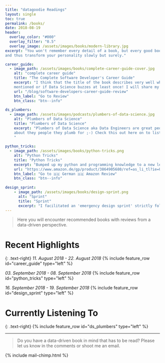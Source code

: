 ```yaml
---
title: "datagoodie Readings"
layout: single
toc: true
permalink: /books/
date: 2018-08-19
header: 
  overlay_color: "#000"
  overlay_filter: "0.5"
  overlay_image: /assets/images/books/modern-library.jpg
excerpt: "You won't remember every detail of a book, but every good book will engrain something useful in your thinking 
and thus transform your personality slowly but surely."

career_guide:
  - image_path: /assets/images/books/complete-career-guide-cover.jpg
    alt: "complete career guide"
    title: "The Complete Software Developer's Career Guide"
    excerpt: "I think that the title of the book describes very well what is inside. Let's see if Data Engineers are
    mentioned or if Data Science buzzes at least once! I will share my biggest takeaways from this book in a few weeks."
    url: "/blog/software-developers-career-guide-review"
    btn_label: "Go to Review"
    btn_class: "btn--info"
    
ds_plumbers:
  - image_path: /assets/images/podcasts/plumbers-of-data-science.jpg
    alt: "Plumbers of Data Science"
    title: "Plumbers of Data Science"
    excerpt: "Plumbers of Data Science aka Data Engineers are great people and this podcast is mostly about them and 
    about they people they plumb for ;-) Check this out here on to listen on any platform you like: [Plumbers of Data Science](https://andreaskretz.com/podcast/)
    "
    
python_tricks:
  - image_path: /assets/images/books/python-tricks.png
    alt: "Python Tricks"
    title: "Python Tricks"
    excerpt: "Bumped up my python and programming knowledge to a new level! And inspired me to create <a href='https://datagoodie.com/blog/2018-09-15-python-big-data-tricks/' target='_blank' >Python Big Data Tricks section</a>"
    url: "https://www.amazon.de/gp/product/3864905680/ref=as_li_tl?ie=UTF8&camp=1638&creative=6742&creativeASIN=3864905680&linkCode=as2&tag=datagoodie-21&linkId=917cebd31c16f2b8b89644d69d4a024a"
    btn_label: "Go to 🇩🇪 German 🇩🇪 Amazon Review"
    btn_class: "btn--info"
      
design_sprint:
    - image_path: /assets/images/books/design-sprint.png
      alt: "Sprint"
      title: "Sprint"
      excerpt: "I facilitated an 'emergency design sprint' strictly following Google's approach and reading their book in a ... well in a hardcore sprint fashion ... killing the book in roughly 3.5 days while facilitating the sprint. Great experience!"
---
```


> Here you will encounter recommended books with reviews from a data-driven perspective.

# Recent Highlights
{: .text-right}
*11. August 2018 - 22. August 2018*
{% include feature_row id="career_guide" type="left" %}

*03. September 2018 - 08. September 2018*
{% include feature_row id="python_tricks" type="left" %}

*16. September 2018 - 19. September 2018*
{% include feature_row id="design_sprint" type="left" %}

# Currently Listening To
{: .text-right}
{% include feature_row id="ds_plumbers" type="left" %}

___ 

> Do you have a data-driven book in mind that has to be read? Please let us know in the comments or shoot me an email.

{% include mail-chimp.html %}
